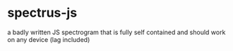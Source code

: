 # spectrus-js
a badly written JS spectrogram that is fully self contained and should work on any device (lag included)
